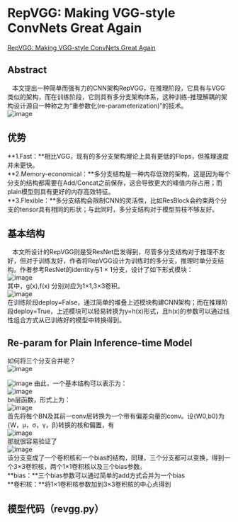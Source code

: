 # RepVGG: Making VGG-style ConvNets Great Again
[RepVGG: Making VGG-style ConvNets Great Again](https://arxiv.org/abs/2101.03697)
## Abstract
&ensp; 本文提出一种简单而强有力的CNN架构RepVGG，在推理阶段，它具有与VGG类似的架构，而在训练阶段，它则具有多分支架构体系，这种训练-推理解耦的架构设计源自一种称之为“重参数化(re-parameterization)”的技术。  
![image](https://user-images.githubusercontent.com/80331072/118351670-c54c6100-b58f-11eb-9ca1-015d65a59327.png)

## 优势
**1.Fast：**相比VGG，现有的多分支架构理论上具有更低的Flops，但推理速度并未更快。  
**2.Memory-economical：**多分支结构是一种内存低效的架构，这是因为每个分支的结构都需要在Add/Concat之前保存，这会导致更大的峰值内存占用；而plain模型则具有更好的内存高效特征。  
**3.Flexible：**多分支结构会限制CNN的灵活性，比如ResBlock会约束两个分支的tensor具有相同的形状；与此同时，多分支结构对于模型剪枝不够友好。

## 基本结构
&ensp; 本文所设计的RepVGG则是受ResNet启发得到，尽管多分支结构对于推理不友好，但对于训练友好，作者将RepVGG设计为训练时的多分支，推理时单分支结构。作者参考ResNet的identity与1 × 1分支，设计了如下形式模块：  
![image](https://user-images.githubusercontent.com/80331072/118351780-6f2bed80-b590-11eb-96ef-9b5ab5f19243.png)  
其中，g(x),f(x) 分别对应为1×1,3×3卷积。  
![image](https://user-images.githubusercontent.com/80331072/118351828-b4501f80-b590-11eb-836e-a9e656c90e20.png)  
在训练阶段deploy=False，通过简单的堆叠上述模块构建CNN架构；而在推理阶段deploy=True，上述模块可以轻易转换为y=h(x)形式，且h(x)的参数可以通过线性组合方式从已训练好的模型中转换得到。  

## Re-param for Plain Inference-time Model
如何将三个分支合并呢？  
![image](https://user-images.githubusercontent.com/80331072/118352049-dc8c4e00-b591-11eb-8c3f-bc2261d325e8.png)  

![image](https://user-images.githubusercontent.com/80331072/118352090-1fe6bc80-b592-11eb-8f08-21acc89cb2c0.png)
由此，一个基本结构可以表示为：  
![image](https://user-images.githubusercontent.com/80331072/118352128-57edff80-b592-11eb-8abb-a9b5e99a138a.png)  
bn层函数，形式上为：  
![image](https://user-images.githubusercontent.com/80331072/118352187-9aafd780-b592-11eb-956a-d80b52bd40ef.png)  
首先将每个BN及其前一conv层转换为一个带有偏差向量的conv。设{W0,b0}为{W，µ，σ，γ，β}转换的核和偏置，有  
![image](https://user-images.githubusercontent.com/80331072/118352219-ce8afd00-b592-11eb-80b5-1cf1a4718b08.png)  
那就很容易验证了  
![image](https://user-images.githubusercontent.com/80331072/118352236-eb273500-b592-11eb-899c-a8e13090acef.png)  
该分支变成了一个卷积核和一个bias的结构，同理，三个分支都可以变换，得到一个3×3卷积核，两个1×1卷积核以及三个bias参数。    
**bias：**三个bias参数可以通过简单的add方式合并为一个bias  
**卷积核：**将1×1卷积核参数加到3×3卷积核的中心点得到  

## 模型代码（revgg.py）


